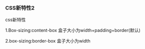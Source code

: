 ### CSS新特性2

 css新特性

1.Box-sizing:content-box 盒子大小为width+padding+border(默认)

2.box-sizing:border-box 盒子大小为width 

